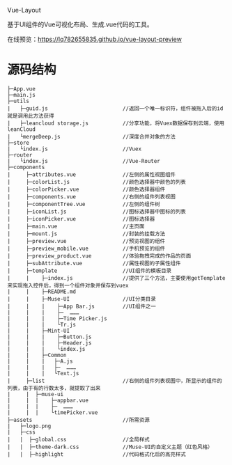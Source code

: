 
Vue-Layout

基于UI组件的Vue可视化布局、生成.vue代码的工具。

在线预览：https://lq782655835.github.io/vue-layout-preview

源码结构
====

    ├─App.vue
    ├─main.js
    ├─utils
    |   ├─guid.js                        //返回一个唯一标识符，组件被拖入后的id就是调用此方法获得
    |   ├─leancloud storage.js           //分享功能，将Vuex数据保存到云端，使用leanCloud
    |   └mergeDeep.js                    //深度合并对象的方法
    ├─store
    |   └index.js                        //Vuex
    ├─router
    |   └index.js                        //Vue-Router
    ├─components
    |     ├─attributes.vue               //左侧的属性视图组件
    |     ├─colorList.js                 //颜色选择器中颜色的列表
    |     ├─colorPicker.vue              //颜色选择器组件
    |     ├─components.vue               //右侧的组件列表视图
    |     ├─componentTree.vue            //左侧的组件树
    |     ├─iconList.js                  //图标选择器中图标的列表
    |     ├─iconPicker.vue               //图标选择器
    |     ├─main.vue                     //主页面
    |     ├─mount.js                     //封装的挂载方法
    |     ├─preview.vue                  //预览视图的组件
    |     ├─preview_mobile.vue           //手机预览的组件
    |     ├─preview_product.vue          //体验拖拽完成的作品的页面
    |     ├─subAttribute.vue             //属性视图的子属性组件
    |     ├─template                     //UI组件的模板目录
    |     |    ├─index.js                //提供了三个方法，主要使用getTemplate来实现拖入控件后，得到一个组件对象并保存到vuex
    |     |    ├─README.md
    |     |    ├─Muse-UI                 //UI分类目录
    |     |    |    ├─App Bar.js         //UI组件之一
    |     |    |    ├─  ………
    |     |    |    ├─Time Picker.js
    |     |    |    └Tr.js
    |     |    ├─Mint-UI
    |     |    |    ├─Button.js
    |     |    |    ├─Header.js
    |     |    |    └index.js
    |     |    ├─Common
    |     |    |   ├─A.js
    |     |    |   ├─  ………
    |     |    |   └Text.js
    |     ├─list                         //右侧的组件列表视图中，所显示的组件的列表，由于有的行数太多，就提取了出来
    |     |  ├─muse-ui
    |     |  |    ├─appbar.vue
    |     |  |    ├─  ………
    |     |  |    └timePicker.vue
    ├─assets                             //所需资源
    |   ├─logo.png
    |   ├─css
    |   |  ├─global.css                  //全局样式
    |   |  ├─theme-dark.css              //Muse-UI的自定义主题（红色风格）
    |   |  ├─highlight                   //代码格式化后的高亮样式

